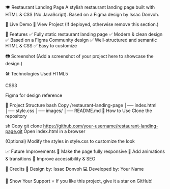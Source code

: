 🍽️ Restaurant Landing Page
A stylish restaurant landing page built with HTML & CSS (No JavaScript). Based on a Figma design by Issac Donvoh.


🚀 Live Demo
🔗 View Project (If deployed, otherwise remove this section.)

📌 Features
✅ Fully static restaurant landing page
✅ Modern & clean design
✅ Based on a Figma Community design
✅ Well-structured and semantic HTML & CSS
✅ Easy to customize

📷 Screenshot
(Add a screenshot of your project here to showcase the design.)

🛠️ Technologies Used
HTML5

CSS3

Figma for design reference

📂 Project Structure
bash
Copy
/restaurant-landing-page
│── index.html
│── style.css
│── images/
│── README.md
📖 How to Use
Clone the repository

sh
Copy
git clone https://github.com/your-username/restaurant-landing-page.git
Open index.html in a browser

(Optional) Modify the styles in style.css to customize the look

📈 Future Improvements
🔹 Make the page fully responsive
🔹 Add animations & transitions
🔹 Improve accessibility & SEO

📄 Credits
🎨 Design by: Issac Donvoh
💻 Developed by: Your Name

🌟 Show Your Support
⭐ If you like this project, give it a star on GitHub!
